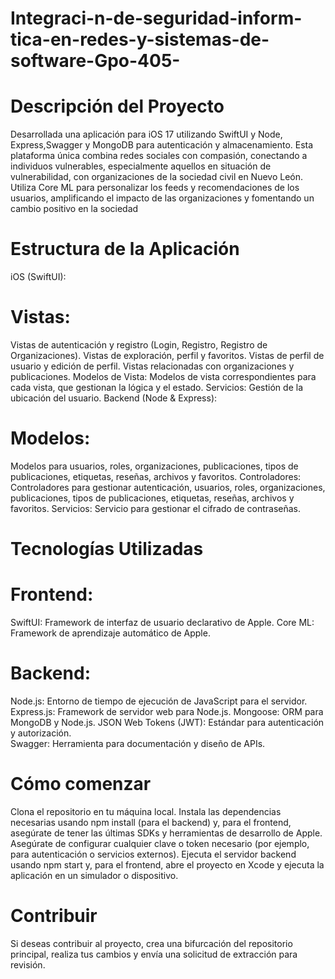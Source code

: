 # Integraci-n-de-seguridad-inform-tica-en-redes-y-sistemas-de-software-Gpo-405-

# Descripción del Proyecto
Desarrollada una aplicación para iOS 17 utilizando SwiftUI y Node, Express,Swagger y MongoDB para autenticación y almacenamiento. Esta plataforma única combina redes sociales con compasión, conectando a individuos vulnerables, especialmente aquellos en situación de vulnerabilidad, con organizaciones de la sociedad civil en Nuevo León. Utiliza Core ML para personalizar los feeds y recomendaciones de los usuarios, amplificando el impacto de las organizaciones y fomentando un cambio positivo en la sociedad 

# Estructura de la Aplicación
iOS (SwiftUI):

  # Vistas:
Vistas de autenticación y registro (Login, Registro, Registro de Organizaciones).
Vistas de exploración, perfil y favoritos.
Vistas de perfil de usuario y edición de perfil.
Vistas relacionadas con organizaciones y publicaciones.
Modelos de Vista:
Modelos de vista correspondientes para cada vista, que gestionan la lógica y el estado.
Servicios:
Gestión de la ubicación del usuario.
Backend (Node & Express):

# Modelos:
Modelos para usuarios, roles, organizaciones, publicaciones, tipos de publicaciones, etiquetas, reseñas, archivos y favoritos.
Controladores:
Controladores para gestionar autenticación, usuarios, roles, organizaciones, publicaciones, tipos de publicaciones, etiquetas, reseñas, archivos y favoritos.
Servicios:
Servicio para gestionar el cifrado de contraseñas.
# Tecnologías Utilizadas
# Frontend:
SwiftUI: Framework de interfaz de usuario declarativo de Apple.
Core ML: Framework de aprendizaje automático de Apple.
# Backend:
Node.js: Entorno de tiempo de ejecución de JavaScript para el servidor.
Express.js: Framework de servidor web para Node.js.
Mongoose: ORM para MongoDB y Node.js.
JSON Web Tokens (JWT): Estándar para autenticación y autorización.      
Swagger: Herramienta para documentación y diseño de APIs.

# Cómo comenzar
Clona el repositorio en tu máquina local.
Instala las dependencias necesarias usando npm install (para el backend) y, para el frontend, asegúrate de tener las últimas SDKs y herramientas de desarrollo de Apple.
Asegúrate de configurar cualquier clave o token necesario (por ejemplo, para autenticación o servicios externos).
Ejecuta el servidor backend usando npm start y, para el frontend, abre el proyecto en Xcode y ejecuta la aplicación en un simulador o dispositivo.
 # Contribuir
Si deseas contribuir al proyecto, crea una bifurcación del repositorio principal, realiza tus cambios y envía una solicitud de extracción para revisión.
